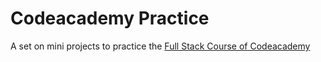 # Codeacademy Practice
A set on mini projects to practice the [Full Stack Course of Codeacademy](https://www.codecademy.com/career-journey/full-stack-engineer)
